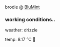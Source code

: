 brodie @ [BluMint](https://www.linkedin.com/company/blumint-io/)

<!--weather_start-->
### working conditions..

weather: drizzle 

temp: 8.17 °C 🧥

<!--weather_end-->
